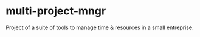 # multi-project-mngr
Project of a suite of tools to manage time &amp; resources in a small entreprise.
